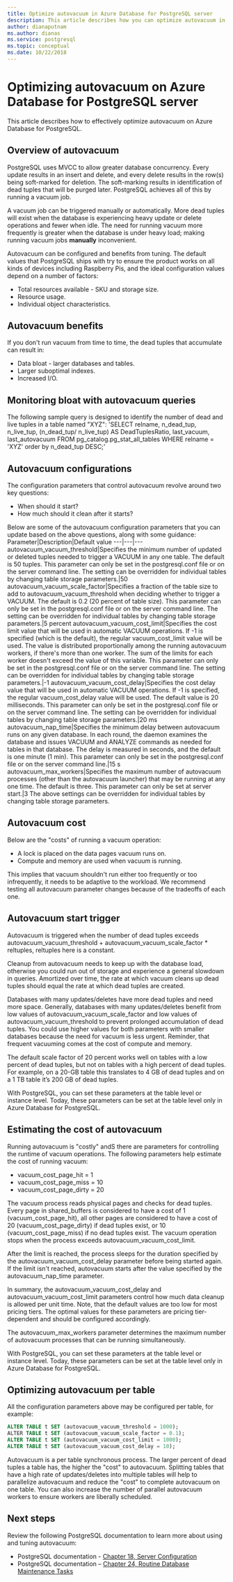 ```yaml
---
title: Optimize autovacuum in Azure Database for PostgreSQL server
description: This article describes how you can optimize autovacuum in Azure Database for PostgreSQL server.
author: dianaputnam
ms.author: dianas
ms.service: postgresql
ms.topic: conceptual
ms.date: 10/22/2018
---
```


# Optimizing autovacuum on Azure Database for PostgreSQL server 
This article describes how to effectively optimize autovacuum on Azure Database for PostgreSQL.

## Overview of autovacuum
PostgreSQL uses MVCC to allow greater database concurrency. Every update results in an insert and delete, and every delete results in the row(s) being soft-marked for deletion. The soft-marking results in identification of dead tuples that will be purged later. PostgreSQL achieves all of this by running a vacuum job.

A vacuum job can be triggered manually or automatically. More dead tuples will exist when the database is experiencing heavy update or delete operations and fewer when idle.  The need for running vacuum more frequently is greater when the database is under heavy load; making running vacuum jobs **manually** inconvenient.

Autovacuum can be configured and benefits from tuning. The default values that PostgreSQL ships with try to ensure the product works on all kinds of devices including Raspberry Pis, and the ideal configuration values depend on a number of factors:
- Total resources available - SKU and storage size.
- Resource usage.
- Individual object characteristics.

## Autovacuum benefits
If you don't run vacuum from time to time, the dead tuples that accumulate can result in:
- Data bloat - larger databases and tables.
- Larger suboptimal indexes.
- Increased I/O.

## Monitoring bloat with autovacuum queries
The following sample query is designed to identify the number of dead and live tuples in a table named "XYZ": 'SELECT relname, n_dead_tup, n_live_tup, (n_dead_tup/ n_live_tup) AS DeadTuplesRatio,
last_vacuum, last_autovacuum FROM pg_catalog.pg_stat_all_tables
WHERE relname = 'XYZ' order by n_dead_tup DESC;'

## Autovacuum configurations
The configuration parameters that control autovacuum revolve around two key questions:
- When should it start?
- How much should it clean after it starts?

Below are some of the autovacuum configuration parameters that you can update based on the above questions, along with some guidance:
Parameter|Description|Default value
---|---|---
autovacuum_vacuum_threshold|Specifies the minimum number of updated or deleted tuples needed to trigger a VACUUM in any one table. The default is 50 tuples. This parameter can only be set in the postgresql.conf file or on the server command line. The setting can be overridden for individual tables by changing table storage parameters.|50
autovacuum_vacuum_scale_factor|Specifies a fraction of the table size to add to autovacuum_vacuum_threshold when deciding whether to trigger a VACUUM. The default is 0.2 (20 percent of table size). This parameter can only be set in the postgresql.conf file or on the server command line. The setting can be overridden for individual tables by changing table storage parameters.|5 percent
autovacuum_vacuum_cost_limit|Specifies the cost limit value that will be used in automatic VACUUM operations. If -1 is specified (which is the default), the regular vacuum_cost_limit value will be used. The value is distributed proportionally among the running autovacuum workers, if there's more than one worker. The sum of the limits for each worker doesn't exceed the value of this variable. This parameter can only be set in the postgresql.conf file or on the server command line. The setting can be overridden for individual tables by changing table storage parameters.|-1
autovacuum_vacuum_cost_delay|Specifies the cost delay value that will be used in automatic VACUUM operations. If -1 is specified, the regular vacuum_cost_delay value will be used. The default value is 20 milliseconds. This parameter can only be set in the postgresql.conf file or on the server command line. The setting can be overridden for individual tables by changing table storage parameters.|20 ms
autovacuum_nap_time|Specifies the minimum delay between autovacuum runs on any given database. In each round, the daemon examines the database and issues VACUUM and ANALYZE commands as needed for tables in that database. The delay is measured in seconds, and the default is one minute (1 min). This parameter can only be set in the postgresql.conf file or on the server command line.|15 s
autovacuum_max_workers|Specifies the maximum number of autovacuum processes (other than the autovacuum launcher) that may be running at any one time. The default is three. This parameter can only be set at server start.|3
The above settings can be overridden for individual tables by changing table storage parameters.  

## Autovacuum cost
Below are the "costs" of running a vacuum operation:
- A lock is placed on the data pages vacuum runs on.
- Compute and memory are used when vacuum is running.

This implies that vacuum shouldn't run either too frequently or too infrequently, it needs to be adaptive to the workload. We recommend testing all autovacuum parameter changes because of the tradeoffs of each one.

## Autovacuum start trigger
Autovacuum is triggered when the number of dead tuples exceeds autovacuum_vacuum_threshold + autovacuum_vacuum_scale_factor * reltuples, reltuples here is a constant.

Cleanup from autovacuum needs to keep up with the database load, otherwise you could run out of storage and experience a general slowdown in queries. Amortized over time, the rate at which vacuum cleans up dead tuples should equal the rate at which dead tuples are created.

Databases with many updates/deletes have more dead tuples and need more space. Generally, databases with many updates/deletes benefit from low values of autovacuum_vacuum_scale_factor and low values of autovacuum_vacuum_threshold to prevent prolonged accumulation of dead tuples. You could use higher values for both parameters with smaller databases because the need for vacuum is less urgent. Reminder, that frequent vacuuming comes at the cost of compute and memory.

The default scale factor of 20 percent works well on tables with a low percent of dead tuples, but not on tables with a high percent of dead tuples. For example, on a 20-GB table this translates to 4 GB of dead tuples and on a 1 TB table it’s 200 GB of dead tuples.

With PostgreSQL, you can set these parameters at the table level or instance level. Today, these parameters can be set at the table level only in Azure Database for PostgreSQL.

## Estimating the cost of autovacuum
Running autovacuum is "costly" andS there are parameters for controlling the runtime of vacuum operations. The following parameters help estimate the cost of running vacuum:
- vacuum_cost_page_hit = 1
- vacuum_cost_page_miss = 10
- vacuum_cost_page_dirty = 20

The vacuum process reads physical pages and checks for dead tuples. Every page in shared_buffers is considered to have a cost of 1 (vacuum_cost_page_hit), all other pages are considered to have a cost of 20 (vacuum_cost_page_dirty) if dead tuples exist, or 10 (vacuum_cost_page_miss) if no dead tuples exist. The vacuum operation stops when the process exceeds autovacuum_vacuum_cost_limit.  

After the limit is reached, the process sleeps for the duration specified by the autovacuum_vacuum_cost_delay parameter before being started again. If the limit isn't reached, autovacuum starts after the value specified by the autovacuum_nap_time parameter.

In summary, the autovacuum_vacuum_cost_delay and autovacuum_vacuum_cost_limit parameters control how much data cleanup is allowed per unit time. Note, that the default values are too low for most pricing tiers. The optimal values for these parameters are pricing tier-dependent and should be configured accordingly.

The autovacuum_max_workers parameter determines the maximum number of autovacuum processes that can be running simultaneously.

With PostgreSQL, you can set these parameters at the table level or instance level. Today, these parameters can be set at the table level only in Azure Database for PostgreSQL.

## Optimizing autovacuum per table
All the configuration parameters above may be configured per table, for example:
```sql
ALTER TABLE t SET (autovacuum_vacuum_threshold = 1000);
​ALTER TABLE t SET (autovacuum_vacuum_scale_factor = 0.1);
ALTER TABLE t SET (autovacuum_vacuum_cost_limit = 1000);
ALTER TABLE t SET (autovacuum_vacuum_cost_delay = 10);
```

Autovacuum is a per table synchronous process. The larger percent of dead tuples a table has, the higher the "cost" to autovacuum.  Splitting tables that have a high rate of updates/deletes into multiple tables will help to parallelize autovacuum and reduce the "cost" to complete autovacuum on one table. You can also increase the number of parallel autovacuum workers to ensure workers are liberally scheduled.

## Next steps
Review the following PostgreSQL documentation to learn more about using and tuning autovacuum:
 - PostgreSQL documentation - [Chapter 18, Server Configuration](https://www.postgresql.org/docs/9.5/static/runtime-config-autovacuum.html)
 - PostgreSQL documentation – [Chapter 24, Routine Database Maintenance Tasks](https://www.postgresql.org/docs/9.6/static/routine-vacuuming.html)
